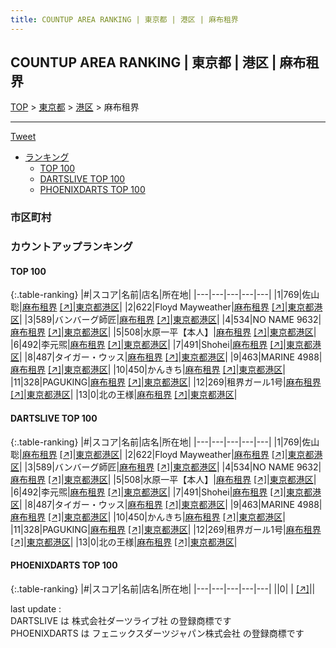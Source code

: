 ```yaml
---
title: COUNTUP AREA RANKING | 東京都 | 港区 | 麻布租界
---
```

## COUNTUP AREA RANKING | 東京都 | 港区 | 麻布租界

[TOP](/darts/rank/) > [東京都](/darts/rank/東京都/) > [港区](/darts/rank/東京都/港区/) > 麻布租界

___

<a href="https://twitter.com/share?ref_src=twsrc%5Etfw" data-text="COUNTUP AREA RANKING | 東京都港区麻布租界" class="twitter-share-button" data-hashtags="DARTSLIVE,PHOENIXDARTS,darts,ダーツ" data-show-count="false">Tweet</a>

* [ランキング](#カウントアップランキング)
    * [TOP 100](#top-100)
    * [DARTSLIVE TOP 100](#dartslive-top-100)
    * [PHOENIXDARTS TOP 100](#phoenixdarts-top-100)

### 市区町村

<ul>

</ul>

### カウントアップランキング

#### TOP 100



{:.table-ranking}
|#|スコア|名前|店名|所在地|
|---|---|---|---|---|
|1|769|<span class="rank-name-dl">佐山 聡</span>|<a href="/darts/rank/shops/6c8416d1a0317d14b21333aee1bd51e4.html">麻布租界</a> <a href="https://search.dartslive.com/jp/shop/6c8416d1a0317d14b21333aee1bd51e4">[↗]</a>|<a href="/darts/rank/東京都/港区">東京都港区</a>|
|2|622|<span class="rank-name-dl">Floyd Mayweather</span>|<a href="/darts/rank/shops/6c8416d1a0317d14b21333aee1bd51e4.html">麻布租界</a> <a href="https://search.dartslive.com/jp/shop/6c8416d1a0317d14b21333aee1bd51e4">[↗]</a>|<a href="/darts/rank/東京都/港区">東京都港区</a>|
|3|589|<span class="rank-name-dl">バンバーグ師匠</span>|<a href="/darts/rank/shops/6c8416d1a0317d14b21333aee1bd51e4.html">麻布租界</a> <a href="https://search.dartslive.com/jp/shop/6c8416d1a0317d14b21333aee1bd51e4">[↗]</a>|<a href="/darts/rank/東京都/港区">東京都港区</a>|
|4|534|<span class="rank-name-dl">NO NAME 9632</span>|<a href="/darts/rank/shops/6c8416d1a0317d14b21333aee1bd51e4.html">麻布租界</a> <a href="https://search.dartslive.com/jp/shop/6c8416d1a0317d14b21333aee1bd51e4">[↗]</a>|<a href="/darts/rank/東京都/港区">東京都港区</a>|
|5|508|<span class="rank-name-dl">水原一平【本人】</span>|<a href="/darts/rank/shops/6c8416d1a0317d14b21333aee1bd51e4.html">麻布租界</a> <a href="https://search.dartslive.com/jp/shop/6c8416d1a0317d14b21333aee1bd51e4">[↗]</a>|<a href="/darts/rank/東京都/港区">東京都港区</a>|
|6|492|<span class="rank-name-dl">李元煕</span>|<a href="/darts/rank/shops/6c8416d1a0317d14b21333aee1bd51e4.html">麻布租界</a> <a href="https://search.dartslive.com/jp/shop/6c8416d1a0317d14b21333aee1bd51e4">[↗]</a>|<a href="/darts/rank/東京都/港区">東京都港区</a>|
|7|491|<span class="rank-name-dl">Shohei</span>|<a href="/darts/rank/shops/6c8416d1a0317d14b21333aee1bd51e4.html">麻布租界</a> <a href="https://search.dartslive.com/jp/shop/6c8416d1a0317d14b21333aee1bd51e4">[↗]</a>|<a href="/darts/rank/東京都/港区">東京都港区</a>|
|8|487|<span class="rank-name-dl">タイガー・ウッス</span>|<a href="/darts/rank/shops/6c8416d1a0317d14b21333aee1bd51e4.html">麻布租界</a> <a href="https://search.dartslive.com/jp/shop/6c8416d1a0317d14b21333aee1bd51e4">[↗]</a>|<a href="/darts/rank/東京都/港区">東京都港区</a>|
|9|463|<span class="rank-name-dl">MARINE 4988</span>|<a href="/darts/rank/shops/6c8416d1a0317d14b21333aee1bd51e4.html">麻布租界</a> <a href="https://search.dartslive.com/jp/shop/6c8416d1a0317d14b21333aee1bd51e4">[↗]</a>|<a href="/darts/rank/東京都/港区">東京都港区</a>|
|10|450|<span class="rank-name-dl">かんきち</span>|<a href="/darts/rank/shops/6c8416d1a0317d14b21333aee1bd51e4.html">麻布租界</a> <a href="https://search.dartslive.com/jp/shop/6c8416d1a0317d14b21333aee1bd51e4">[↗]</a>|<a href="/darts/rank/東京都/港区">東京都港区</a>|
|11|328|<span class="rank-name-dl">PAGUKING</span>|<a href="/darts/rank/shops/6c8416d1a0317d14b21333aee1bd51e4.html">麻布租界</a> <a href="https://search.dartslive.com/jp/shop/6c8416d1a0317d14b21333aee1bd51e4">[↗]</a>|<a href="/darts/rank/東京都/港区">東京都港区</a>|
|12|269|<span class="rank-name-dl">租界ガール1号</span>|<a href="/darts/rank/shops/6c8416d1a0317d14b21333aee1bd51e4.html">麻布租界</a> <a href="https://search.dartslive.com/jp/shop/6c8416d1a0317d14b21333aee1bd51e4">[↗]</a>|<a href="/darts/rank/東京都/港区">東京都港区</a>|
|13|0|<span class="rank-name-dl">北の王様</span>|<a href="/darts/rank/shops/6c8416d1a0317d14b21333aee1bd51e4.html">麻布租界</a> <a href="https://search.dartslive.com/jp/shop/6c8416d1a0317d14b21333aee1bd51e4">[↗]</a>|<a href="/darts/rank/東京都/港区">東京都港区</a>|


#### DARTSLIVE TOP 100



{:.table-ranking}
|#|スコア|名前|店名|所在地|
|---|---|---|---|---|
|1|769|<span class="rank-name-dl">佐山 聡</span>|<a href="/darts/rank/shops/6c8416d1a0317d14b21333aee1bd51e4.html">麻布租界</a> <a href="https://search.dartslive.com/jp/shop/6c8416d1a0317d14b21333aee1bd51e4">[↗]</a>|<a href="/darts/rank/東京都/港区">東京都港区</a>|
|2|622|<span class="rank-name-dl">Floyd Mayweather</span>|<a href="/darts/rank/shops/6c8416d1a0317d14b21333aee1bd51e4.html">麻布租界</a> <a href="https://search.dartslive.com/jp/shop/6c8416d1a0317d14b21333aee1bd51e4">[↗]</a>|<a href="/darts/rank/東京都/港区">東京都港区</a>|
|3|589|<span class="rank-name-dl">バンバーグ師匠</span>|<a href="/darts/rank/shops/6c8416d1a0317d14b21333aee1bd51e4.html">麻布租界</a> <a href="https://search.dartslive.com/jp/shop/6c8416d1a0317d14b21333aee1bd51e4">[↗]</a>|<a href="/darts/rank/東京都/港区">東京都港区</a>|
|4|534|<span class="rank-name-dl">NO NAME 9632</span>|<a href="/darts/rank/shops/6c8416d1a0317d14b21333aee1bd51e4.html">麻布租界</a> <a href="https://search.dartslive.com/jp/shop/6c8416d1a0317d14b21333aee1bd51e4">[↗]</a>|<a href="/darts/rank/東京都/港区">東京都港区</a>|
|5|508|<span class="rank-name-dl">水原一平【本人】</span>|<a href="/darts/rank/shops/6c8416d1a0317d14b21333aee1bd51e4.html">麻布租界</a> <a href="https://search.dartslive.com/jp/shop/6c8416d1a0317d14b21333aee1bd51e4">[↗]</a>|<a href="/darts/rank/東京都/港区">東京都港区</a>|
|6|492|<span class="rank-name-dl">李元煕</span>|<a href="/darts/rank/shops/6c8416d1a0317d14b21333aee1bd51e4.html">麻布租界</a> <a href="https://search.dartslive.com/jp/shop/6c8416d1a0317d14b21333aee1bd51e4">[↗]</a>|<a href="/darts/rank/東京都/港区">東京都港区</a>|
|7|491|<span class="rank-name-dl">Shohei</span>|<a href="/darts/rank/shops/6c8416d1a0317d14b21333aee1bd51e4.html">麻布租界</a> <a href="https://search.dartslive.com/jp/shop/6c8416d1a0317d14b21333aee1bd51e4">[↗]</a>|<a href="/darts/rank/東京都/港区">東京都港区</a>|
|8|487|<span class="rank-name-dl">タイガー・ウッス</span>|<a href="/darts/rank/shops/6c8416d1a0317d14b21333aee1bd51e4.html">麻布租界</a> <a href="https://search.dartslive.com/jp/shop/6c8416d1a0317d14b21333aee1bd51e4">[↗]</a>|<a href="/darts/rank/東京都/港区">東京都港区</a>|
|9|463|<span class="rank-name-dl">MARINE 4988</span>|<a href="/darts/rank/shops/6c8416d1a0317d14b21333aee1bd51e4.html">麻布租界</a> <a href="https://search.dartslive.com/jp/shop/6c8416d1a0317d14b21333aee1bd51e4">[↗]</a>|<a href="/darts/rank/東京都/港区">東京都港区</a>|
|10|450|<span class="rank-name-dl">かんきち</span>|<a href="/darts/rank/shops/6c8416d1a0317d14b21333aee1bd51e4.html">麻布租界</a> <a href="https://search.dartslive.com/jp/shop/6c8416d1a0317d14b21333aee1bd51e4">[↗]</a>|<a href="/darts/rank/東京都/港区">東京都港区</a>|
|11|328|<span class="rank-name-dl">PAGUKING</span>|<a href="/darts/rank/shops/6c8416d1a0317d14b21333aee1bd51e4.html">麻布租界</a> <a href="https://search.dartslive.com/jp/shop/6c8416d1a0317d14b21333aee1bd51e4">[↗]</a>|<a href="/darts/rank/東京都/港区">東京都港区</a>|
|12|269|<span class="rank-name-dl">租界ガール1号</span>|<a href="/darts/rank/shops/6c8416d1a0317d14b21333aee1bd51e4.html">麻布租界</a> <a href="https://search.dartslive.com/jp/shop/6c8416d1a0317d14b21333aee1bd51e4">[↗]</a>|<a href="/darts/rank/東京都/港区">東京都港区</a>|
|13|0|<span class="rank-name-dl">北の王様</span>|<a href="/darts/rank/shops/6c8416d1a0317d14b21333aee1bd51e4.html">麻布租界</a> <a href="https://search.dartslive.com/jp/shop/6c8416d1a0317d14b21333aee1bd51e4">[↗]</a>|<a href="/darts/rank/東京都/港区">東京都港区</a>|


#### PHOENIXDARTS TOP 100



{:.table-ranking}
|#|スコア|名前|店名|所在地|
|---|---|---|---|---|
||0|<span class="rank-name-dl"> </span>|<a href="/darts/rank/shops/.html"></a> <a href="">[↗]</a>|<a href="/darts/rank//"></a>|


<div class="footer border-top border-gray-light mt-5 pt-3 text-right text-gray">
    last update : <span style="font-weight: italic" id="foot_last_modified"></span><br />
    DARTSLIVE は 株式会社ダーツライブ社 の登録商標です<br />
    PHOENIXDARTS は フェニックスダーツジャパン株式会社 の登録商標です<br />
</div>

<script src="https://cdnjs.cloudflare.com/ajax/libs/jquery.tablesorter/2.31.3/js/jquery.tablesorter.min.js" integrity="sha512-qzgd5cYSZcosqpzpn7zF2ZId8f/8CHmFKZ8j7mU4OUXTNRd5g+ZHBPsgKEwoqxCtdQvExE5LprwwPAgoicguNg==" crossorigin="anonymous" referrerpolicy="no-referrer"></script>
<link rel="stylesheet" href="https://cdnjs.cloudflare.com/ajax/libs/jquery.tablesorter/2.31.3/css/theme.default.min.css" integrity="sha512-wghhOJkjQX0Lh3NSWvNKeZ0ZpNn+SPVXX1Qyc9OCaogADktxrBiBdKGDoqVUOyhStvMBmJQ8ZdMHiR3wuEq8+w==" crossorigin="anonymous" referrerpolicy="no-referrer" />
<script>
$(function() {
    $(".table-ranking").tablesorter({sortList:[[0, 0]]});
    $("#foot_last_modified").text(formatDate(new Date(document.lastModified), 'yyyy-MM-dd HH:mm:ss'));
});
</script>

<script async src="https://platform.twitter.com/widgets.js" charset="utf-8"></script>